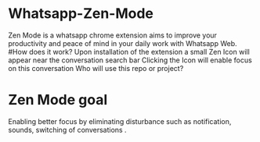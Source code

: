 # Whatsapp-Zen-Mode
Zen Mode is a whatsapp chrome extension aims to improve your productivity and peace of mind in your daily work with Whatsapp Web. 
#How does it work?
Upon installation of the extension a small Zen Icon will appear near the conversation search bar
Clicking the Icon will enable focus on this conversation
Who will use this repo or project?
# Zen Mode goal
Enabling better focus by eliminating disturbance such as notification, sounds, switching of conversations .
